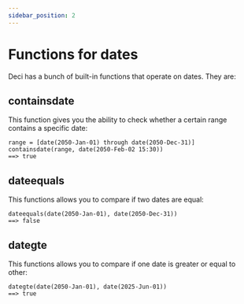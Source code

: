 ```yaml
---
sidebar_position: 2
---
```


# Functions for dates

Deci has a bunch of built-in functions that operate on dates. They are:

## containsdate

This function gives you the ability to check whether a certain range contains a specific date:

```deci live
range = [date(2050-Jan-01) through date(2050-Dec-31)]
containsdate(range, date(2050-Feb-02 15:30))
==> true
```

## dateequals

This functions allows you to compare if two dates are equal:

```deci live
dateequals(date(2050-Jan-01), date(2050-Dec-31))
==> false
```

## dategte

This functions allows you to compare if one date is greater or equal to other:

```deci live
dategte(date(2050-Jan-01), date(2025-Jun-01))
==> true
```
